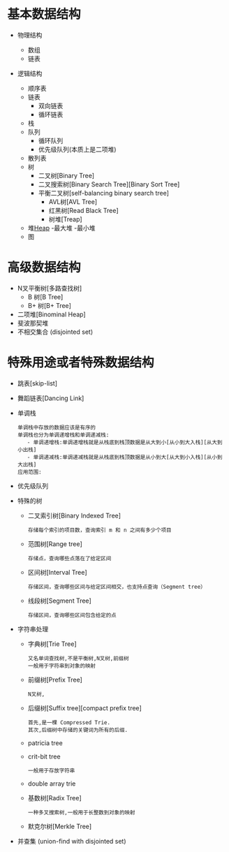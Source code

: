 # 基本数据结构

* 物理结构
    - 数组
    - 链表
    
* 逻辑结构
    - 顺序表
    - 链表
        - 双向链表
        - 循环链表
    - 栈
    - 队列
        - 循环队列
        - 优先级队列(本质上是二项堆)
    - 散列表
    - 树
        - 二叉树[Binary Tree]
        - 二叉搜索树[Binary Search Tree][Binary Sort Tree]
        - 平衡二叉树[self-balancing binary search tree]
            - AVL树[AVL Tree]
            - 红黑树[Read Black Tree]
            - 树堆[Treap]
    - 堆[Heap](以数组的方式存储树的结构)
        -最大堆
        -最小堆
    - 图

# 高级数据结构

 - N叉平衡树[多路查找树]
    - B  树[B Tree]
    - B+ 树[B+ Tree]
 - 二项堆[Binominal Heap]
 - 斐波那契堆
 - 不相交集合 (disjointed set)

# 特殊用途或者特殊数据结构
    
- 跳表[skip-list]


- 舞蹈链表[Dancing Link]


- 单调栈
  ```
  单调栈中存放的数据应该是有序的
  单调栈也分为单调递增栈和单调递减栈:
     - 单调递增栈:单调递增栈就是从栈底到栈顶数据是从大到小[从小到大入栈][从大到小出栈]
     - 单调递减栈:单调递减栈就是从栈底到栈顶数据是从小到大[从大到小入栈][从小到大出栈]
  应用范围:
  
  ```
    
        

- 优先级队列
        
- 特殊的树
    - 二叉索引树[Binary Indexed Tree]
      ```
      存储每个索引的项目数，查询索引 m 和 n 之间有多少个项目
      ```
    - 范围树[Range tree]
      ```
      存储点，查询哪些点落在了给定区间
      ```
    - 区间树[Interval Tree]
      ```
      存储区间，查询哪些区间与给定区间相交，也支持点查询（Segment tree）
      ```
    - 线段树[Segment Tree]
      ```
      存储区间，查询哪些区间包含给定的点
      ```
    
- 字符串处理
    - 字典树[Trie Tree]
      ```
      又名单词查找树,不是平衡树,N叉树,前缀树
      一般用于字符串到对象的映射
      ```
    - 前缀树[Prefix Tree]
      ```
      N叉树,
      ```
    - 后缀树[Suffix tree][compact prefix tree]
      ```
      首先,是一棵 Compressed Trie.
      其次,后缀树中存储的关键词为所有的后缀.
      ```
    - patricia tree
    - crit-bit tree
      ```
      一般用于存放字符串
      ```
    - double array trie
 
    - 基数树[Radix Tree]
      ```
      一种多叉搜索树,一般用于长整数到对象的映射
      ```
    
    - 默克尔树[Merkle Tree]

- 并查集 (union-find with disjointed set)

